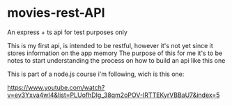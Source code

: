 # movies-rest-API
An express + ts api for test purposes only

This is my first api, is intended to be restful, however it's not yet since it stores information on the app memory
The purpose of this for me it's to be notes to start understanding the process on how to build an api like this one

This is part of a node.js course i'm following, wich is this one:

https://www.youtube.com/watch?v=ev3Yxva4wI4&list=PLUofhDIg_38qm2oPOV-IRTTEKyrVBBaU7&index=5
